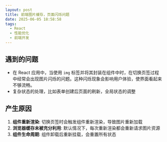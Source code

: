 ```yaml
---
layout: post
title: 前端图片缓存，页面闪烁问题
date: 2025-06-05 18:58:58
tags:
  - React
  - 性能优化
  - 前端开发
---
```


## 遇到的问题

- 在 React 应用中，当使用 `img` 标签并将其封装在组件中时，在切换页签过程中经常会出现图片闪烁的问题。这种闪烁现象会影响用户体验，使界面看起来不够流畅。
- 复杂状态的处理，比如表单创建后页面的刷新，全局状态的调整

## 产生原因

1. **组件重新渲染**: 切换页签时会触发组件重新渲染，导致图片重新加载
2. **浏览器缓存未被充分利用**: 默认情况下，每次重新渲染都会重新请求图片资源
3. **组件生命周期**: 组件卸载后重新挂载，会重置所有状态
